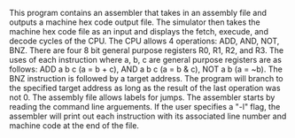 This program contains an assembler that takes in an assembly file and outputs a machine hex code output file. The simulator then takes the machine hex code file as an input and displays the fetch, execude, and decode cycles of the CPU. The CPU allows 4 operations: ADD, AND, NOT, BNZ. There are four 8 bit general purpose registers R0, R1, R2, and R3. The uses of each instruction where a, b, c are general purpose registers are as follows: ADD a b c (a = b + c), AND a b c (a = b & c), NOT a b (a = ~b). The BNZ instruction is followed by a target address. The program will branch to the specified target address as long as the result of the last operation was not 0. The assembly file allows labels for jumps. The assembler starts by reading the command line arguements. If the user specifies a "-l" flag, the assembler will print out each instruction with its associated line number and machine code at the end of the file. 
